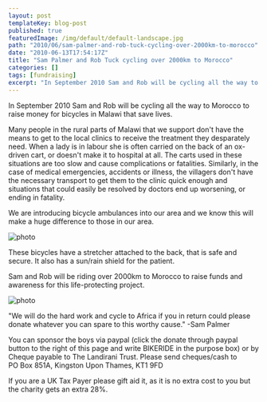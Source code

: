 ```yaml
---
layout: post
templateKey: blog-post
published: true
featuredImage: /img/default/default-landscape.jpg
path: "2010/06/sam-palmer-and-rob-tuck-cycling-over-2000km-to-morocco"
date: "2010-06-13T17:54:17Z"
title: "Sam Palmer and Rob Tuck cycling over 2000km to Morocco"
categories: []
tags: [fundraising]
excerpt: "In September 2010 Sam and Rob will be cycling all the way to Morocco to raise money for bicycles in..."
---
```


In September 2010 Sam and Rob will be cycling all the way to Morocco to raise money for bicycles in Malawi that save lives.

Many people in the rural parts of Malawi that we support don't have the means to get to the local clinics to receive the treatment they desparately need. When a lady is in labour she is often carried on the back of an ox-driven cart, or doesn't make it to hospital at all. The carts used in these situations are too slow and cause complications or fatalities. Similarly, in the case of medical emergencies, accidents or illness, the villagers don't have the necessary transport to get them to the clinic quick enough and situations that could easily be resolved by doctors end up worsening, or ending in fatality.

We are introducing bicycle ambulances into our area and we know this will make a huge difference to those in our area.

![photo](https://www.landirani.org/image_library/news/full_size/4c153840d303bbicycle_ambulance_.jpg)

These bicycles have a stretcher attached to the back, that is safe and secure. It also has a sun/rain shield for the patient.

Sam and Rob will be riding over 2000km to Morocco to raise funds and awareness for this life-protecting project.

![photo](https://www.landirani.org/image_library/news/full_size/4c153801ead80sam_trip.jpg)

"We will do the hard work and cycle to Africa if you in return could please donate whatever you can spare to this worthy cause." -Sam Palmer

You can sponsor the boys via paypal (click the donate through paypal button to the right of this page and write BIKERIDE in the purpose box) or by Cheque payable to The Landirani Trust. Please send cheques/cash to PO Box 851A, Kingston Upon Thames, KT1 9FD

If you are a UK Tax Payer please gift aid it, as it is no extra cost to you but the charity gets an extra 28%.
